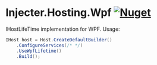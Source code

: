 # Injecter.Hosting.Wpf [![Nuget](https://img.shields.io/nuget/v/Injecter.Hosting.Wpf)](https://www.nuget.org/packages/Injecter.Hosting.Wpf/)

IHostLifeTime implementation for WPF. Usage:

```csharp
IHost host = Host.CreateDefaultBuilder()
    .ConfigureServices(/* */)
    .UseWpfLifetime()
    .Build();
```
